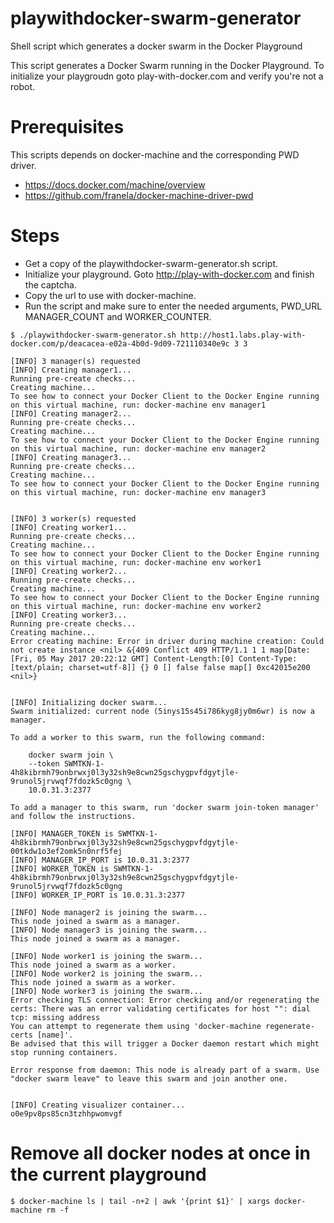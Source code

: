 # playwithdocker-swarm-generator
Shell script which generates a docker swarm in the Docker Playground

This script generates a Docker Swarm running in the Docker Playground. To initialize your playgroudn goto play-with-docker.com and verify you're not a robot.

# Prerequisites
This scripts depends on docker-machine and the corresponding PWD driver.
* https://docs.docker.com/machine/overview
* https://github.com/franela/docker-machine-driver-pwd

# Steps

* Get a copy of the playwithdocker-swarm-generator.sh script.
* Initialize your playground. Goto http://play-with-docker.com and finish the captcha.
* Copy the url to use with docker-machine.
* Run the script and make sure to enter the needed arguments, PWD_URL MANAGER_COUNT and WORKER_COUNTER.
```
$ ./playwithdocker-swarm-generator.sh http://host1.labs.play-with-docker.com/p/deacacea-e02a-4b0d-9d09-721110340e9c 3 3

[INFO] 3 manager(s) requested
[INFO] Creating manager1...
Running pre-create checks...
Creating machine...
To see how to connect your Docker Client to the Docker Engine running on this virtual machine, run: docker-machine env manager1
[INFO] Creating manager2...
Running pre-create checks...
Creating machine...
To see how to connect your Docker Client to the Docker Engine running on this virtual machine, run: docker-machine env manager2
[INFO] Creating manager3...
Running pre-create checks...
Creating machine...
To see how to connect your Docker Client to the Docker Engine running on this virtual machine, run: docker-machine env manager3


[INFO] 3 worker(s) requested
[INFO] Creating worker1...
Running pre-create checks...
Creating machine...
To see how to connect your Docker Client to the Docker Engine running on this virtual machine, run: docker-machine env worker1
[INFO] Creating worker2...
Running pre-create checks...
Creating machine...
To see how to connect your Docker Client to the Docker Engine running on this virtual machine, run: docker-machine env worker2
[INFO] Creating worker3...
Running pre-create checks...
Creating machine...
Error creating machine: Error in driver during machine creation: Could not create instance <nil> &{409 Conflict 409 HTTP/1.1 1 1 map[Date:[Fri, 05 May 2017 20:22:12 GMT] Content-Length:[0] Content-Type:[text/plain; charset=utf-8]] {} 0 [] false false map[] 0xc42015e200 <nil>}


[INFO] Initializing docker swarm...
Swarm initialized: current node (5inys15s45i786kyg8jy0m6wr) is now a manager.

To add a worker to this swarm, run the following command:

    docker swarm join \
    --token SWMTKN-1-4h8kibrmh79onbrwxj0l3y32sh9e8cwn25gschygpvfdgytjle-9runol5jrvwqf7fdozk5c0gng \
    10.0.31.3:2377

To add a manager to this swarm, run 'docker swarm join-token manager' and follow the instructions.

[INFO] MANAGER_TOKEN is SWMTKN-1-4h8kibrmh79onbrwxj0l3y32sh9e8cwn25gschygpvfdgytjle-00tkdw1o3ef2omk5n0nrf5fej
[INFO] MANAGER_IP_PORT is 10.0.31.3:2377
[INFO] WORKER_TOKEN is SWMTKN-1-4h8kibrmh79onbrwxj0l3y32sh9e8cwn25gschygpvfdgytjle-9runol5jrvwqf7fdozk5c0gng
[INFO] WORKER_IP_PORT is 10.0.31.3:2377

[INFO] Node manager2 is joining the swarm...
This node joined a swarm as a manager.
[INFO] Node manager3 is joining the swarm...
This node joined a swarm as a manager.

[INFO] Node worker1 is joining the swarm...
This node joined a swarm as a worker.
[INFO] Node worker2 is joining the swarm...
This node joined a swarm as a worker.
[INFO] Node worker3 is joining the swarm...
Error checking TLS connection: Error checking and/or regenerating the certs: There was an error validating certificates for host "": dial tcp: missing address
You can attempt to regenerate them using 'docker-machine regenerate-certs [name]'.
Be advised that this will trigger a Docker daemon restart which might stop running containers.

Error response from daemon: This node is already part of a swarm. Use "docker swarm leave" to leave this swarm and join another one.


[INFO] Creating visualizer container...
o0e9pv8ps85cn3tzhhpwomvgf
```
# Remove all docker nodes at once in the current playground
```
$ docker-machine ls | tail -n+2 | awk '{print $1}' | xargs docker-machine rm -f
```

